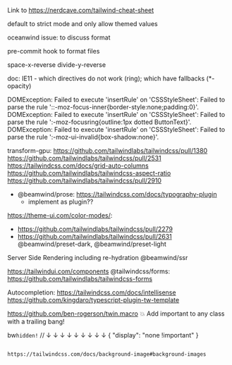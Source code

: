 Link to https://nerdcave.com/tailwind-cheat-sheet

default to strict mode and only allow themed values

oceanwind issue: to discuss format

pre-commit hook to format files

space-x-reverse
divide-y-reverse

doc: IE11 - which directives do not work (ring); which have fallbacks (\*-opacity)

DOMException: Failed to execute 'insertRule' on 'CSSStyleSheet': Failed to parse the rule '::-moz-focus-inner{border-style:none;padding:0}'.
DOMException: Failed to execute 'insertRule' on 'CSSStyleSheet': Failed to parse the rule ':-moz-focusring{outline:1px dotted ButtonText}'.
DOMException: Failed to execute 'insertRule' on 'CSSStyleSheet': Failed to parse the rule ':-moz-ui-invalid{box-shadow:none}'.

transform-gpu: https://github.com/tailwindlabs/tailwindcss/pull/1380
https://github.com/tailwindlabs/tailwindcss/pull/2531
https://tailwindcss.com/docs/grid-auto-columns
https://github.com/tailwindlabs/tailwindcss-aspect-ratio
https://github.com/tailwindlabs/tailwindcss/pull/2910

- @beamwind/prose: https://tailwindcss.com/docs/typography-plugin
  - implement as plugin??

https://theme-ui.com/color-modes/:

- https://github.com/tailwindlabs/tailwindcss/pull/2279
- https://github.com/tailwindlabs/tailwindcss/pull/2631
  @beamwind/preset-dark, @beamwind/preset-light

Server Side Rendering including re-hydration
@beamwind/ssr

https://tailwindui.com/components
@tailwindcss/forms: https://github.com/tailwindlabs/tailwindcss-forms

Autocompletion:
https://tailwindcss.com/docs/intellisense
https://github.com/kingdaro/typescript-plugin-tw-template

https://github.com/ben-rogerson/twin.macro
💥 Add important to any class with a trailing bang!

bw`hidden!`
// ↓ ↓ ↓ ↓ ↓ ↓ ↓ ↓ ↓
{ "display": "none !important" }

```

https://tailwindcss.com/docs/background-image#background-images
```

